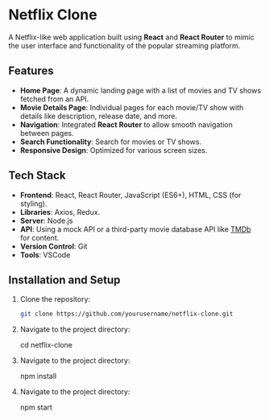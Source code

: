 # Netflix Clone

A Netflix-like web application built using **React** and **React Router** to mimic the user interface and functionality of the popular streaming platform.

## Features

- **Home Page**: A dynamic landing page with a list of movies and TV shows fetched from an API.
- **Movie Details Page**: Individual pages for each movie/TV show with details like description, release date, and more.
- **Navigation**: Integrated **React Router** to allow smooth navigation between pages.
- **Search Functionality**: Search for movies or TV shows.
- **Responsive Design**: Optimized for various screen sizes.

## Tech Stack

- **Frontend**: React, React Router, JavaScript (ES6+), HTML, CSS (for styling).
- **Libraries**: Axios, Redux.
- **Server**: Node.js
- **API**: Using a mock API or a third-party movie database API like [TMDb](https://www.themoviedb.org/) for content.
- **Version Control**: Git
- **Tools**: VSCode

## Installation and Setup

1. Clone the repository:

   ```bash
   git clone https://github.com/yourusername/netflix-clone.git

2. Navigate to the project directory:

    cd netflix-clone

3. Navigate to the project directory:

    npm install

4. Navigate to the project directory:

    npm start

